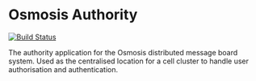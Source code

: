 Osmosis Authority
=================
[![Build Status](https://travis-ci.org/osmosismb/authority.svg)](https://travis-ci.org/osmosismb/authority)

The authority application for the Osmosis distributed message board system. Used as the centralised location for a cell cluster to handle user authorisation and authentication.
